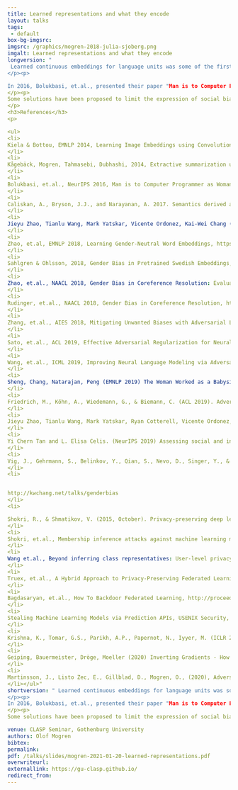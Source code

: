 ```yaml
---
title: Learned representations and what they encode
layout: talks
tags:
 - default
box-bg-imgsrc: 
imgsrc: /graphics/mogren-2018-julia-sjoberg.png
imgalt: Learned representations and what they encode
longversion: "
 Learned continuous embeddings for language units was some of the first trembling steps of making neural networks useful for natural language processing (NLP), and promised a future with semantically rich representations for downstream solutions. NLP has now seen some of the progress that previously happened in image processing: the availability of increased computing power and the development of algorithms have allowed people to train larger models that perform better than ever. Such models also make it possible to use transfer learning for language tasks, thus leveraging large widely available datasets.
</p><p>

In 2016, Bolukbasi, et.al., presented their paper "Man is to Computer Programmer as Woman is to Homemaker? Debiasing Word Embeddings", shedding lights on some of the gender bias that was available in trained word embeddings at the time. Datasets obviously encode the social bias that surrounds us, and models trained on that data may expose the bias in their decisions. Similarly, learned representations may encode sensitive details about individuals in the datasets; allowing the disclosure of such information through distributed models or their outputs. All of these aspects are crucial in many application areas, not the least in the processing of medical texts.
</p><p>
Some solutions have been proposed to limit the expression of social bias in NLP systems. These include techniques such as data augmentation, representation calibration, and adversarial learning. Similar approaches may also be relevant for privacy and disentangled representations. In this talk, we'll discuss some of these issues, and go through some of the solutions that have been proposed recently to limit bias and to enhance privacy in various settings.
</p>
<h3>References</h3>
<p>

<ul>
<li>
Kiela & Bottou, EMNLP 2014, Learning Image Embeddings using Convolutional Neural Networks for Improved Multi-Modal Semantics
</li>
<li>
Kågebäck, Mogren, Tahmasebi, Dubhashi, 2014, Extractive summarization using continuous vector space models, https://www.aclweb.org/anthology/W14-1504  
</li>
<li>
Bolukbasi, et.al., NeurIPS 2016, Man is to Computer Programmer as Woman is to Homemaker? Debiasing Word Embeddings
</li>
<li>
Caliskan, A., Bryson, J.J., and Narayanan, A. 2017. Semantics derived automatically from language corpora contain human-like biases. Science 356(6334):183–186
</li>
<li>
Jieyu Zhao, Tianlu Wang, Mark Yatskar, Vicente Ordonez, Kai-Wei Chang (EMNLP 2017) Men Also Like Shopping: Reducing Gender Bias Amplification using Corpus-level Constraints
</li>
<li>
Zhao, et.al, EMNLP 2018, Learning Gender-Neutral Word Embeddings, https://arxiv.org/pdf/1809.01496 
</li>
<li>
Sahlgren & Ohlsson, 2018, Gender Bias in Pretrained Swedish Embeddings, https://www.aclweb.org/anthology/W19-6104.pdf 
</li>
<li>
Zhao, et.al., NAACL 2018, Gender Bias in Coreference Resolution: Evaluation and Debiasing Methods, https://www.aclweb.org/anthology/N18-2003/ 
</li>
<li>
Rudinger, et.al., NAACL 2018, Gender Bias in Coreference Resolution, https://www.aclweb.org/anthology/N18-2002 
</li>
<li>
Zhang, et.al., AIES 2018, Mitigating Unwanted Biases with Adversarial Learning
</li>
<li>
Sato, et.al., ACL 2019, Effective Adversarial Regularization for Neural Machine Translation
</li>
<li>
Wang, et.al., ICML 2019, Improving Neural Language Modeling via Adversarial Training, https://arxiv.org/pdf/1906.03805 
</li>
<li>
Sheng, Chang, Natarajan, Peng (EMNLP 2019) The Woman Worked as a Babysitter: On Biases in Language Generation, https://www.aclweb.org/anthology/D19-1339/ 
</li>
<li>
Friedrich, M., Köhn, A., Wiedemann, G., & Biemann, C. (ACL 2019). Adversarial Learning of Privacy-Preserving Text Representations for De-Identification of Medical Records. arXiv preprint arXiv:1906.05000
</li>
<li>
Jieyu Zhao, Tianlu Wang, Mark Yatskar, Ryan Cotterell, Vicente Ordonez, and Kai-Wei Chang (NAACL 2019) Gender bias in contextualized word embeddings. https://www.aclweb.org/anthology/N19-1064/ 
</li>
<li>
Yi Chern Tan and L. Elisa Celis. (NeurIPS 2019) Assessing social and intersectional biases in contextualized word representations https://papers.nips.cc/paper/9479-assessing-social-and-intersectional-biases-in-contextualized-word-representations 
</li>
<li>
Vig, J., Gehrmann, S., Belinkov, Y., Qian, S., Nevo, D., Singer, Y., & Shieber, S. (NeurIPS 2020). Investigating gender bias in language models using causal mediation analysis. https://papers.nips.cc/paper/2020/hash/92650b2e92217715fe312e6fa7b90d82-Abstract.html 
</li>
<li>


http://kwchang.net/talks/genderbias 
</li>
<li>

Shokri, R., & Shmatikov, V. (2015, October). Privacy-preserving deep learning. In Proceedings of the 22nd ACM SIGSAC conference on computer and communications security (pp. 1310-1321). http://www.cs.cornell.edu/~shmat/shmat_ccs15.pdf
</li>
<li>
Shokri, et.al., Membership inference attacks against machine learning models, https://arxiv.org/abs/1610.05820
</li>
<li>
Wang et.al., Beyond inferring class representatives: User-level privacy leakage from federated learning, https://arxiv.org/abs/1812.00535
</li>
<li>
Truex, et.al., A Hybrid Approach to Privacy-Preserving Federated Learning, https://arxiv.org/abs/1812.03224
</li>
<li>
Bagdasaryan, et.al., How To Backdoor Federated Learning, http://proceedings.mlr.press/v108/bagdasaryan20a.html
</li>
<li>
Stealing Machine Learning Models via Prediction APIs, USENIX Security, 2016., https://arxiv.org/pdf/1609.02943.pdf
</li>
<li>
Krishna, K., Tomar, G.S., Parikh, A.P., Papernot, N., Iyyer, M. (ICLR 2020), Thieves on Sesame Street! Model Extraction of BERT-based APIs, https://arxiv.org/abs/1910.12366
</li>
<li>
Geiping, Bauermeister, Dröge, Moeller (2020) Inverting Gradients - How easy is it to break privacy in federated learning? https://arxiv.org/abs/2003.14053
</li>
<li>
Martinsson, J., Listo Zec, E., Gillblad, D., Mogren, O., (2020), Adversarial representation learning for synthetic replacement of private attributes. https://arxiv.org/abs/2006.08039.
</li></ul>"
shortversion: " Learned continuous embeddings for language units was some of the first trembling steps of making neural networks useful for natural language processing (NLP), and promised a future with semantically rich representations for downstream solutions. NLP has now seen some of the progress that previously happened in image processing: the availability of increased computing power and the development of algorithms have allowed people to train larger models that perform better than ever. Such models also make it possible to use transfer learning for language tasks, thus leveraging large widely available datasets.
</p><p>
In 2016, Bolukbasi, et.al., presented their paper "Man is to Computer Programmer as Woman is to Homemaker? Debiasing Word Embeddings", shedding lights on some of the gender bias that was available in trained word embeddings at the time. Datasets obviously encode the social bias that surrounds us, and models trained on that data may expose the bias in their decisions. Similarly, learned representations may encode sensitive details about individuals in the datasets; allowing the disclosure of such information through distributed models or their outputs. All of these aspects are crucial in many application areas, not the least in the processing of medical texts.
</p><p>
Some solutions have been proposed to limit the expression of social bias in NLP systems. These include techniques such as data augmentation, representation calibration, and adversarial learning. Similar approaches may also be relevant for privacy and disentangled representations. In this talk, we'll discuss some of these issues, and go through some of the solutions that have been proposed recently to limit bias and to enhance privacy in various settings."

venue: CLASP Seminar, Gothenburg University
authors: Olof Mogren
bibtex: 
permalink:
pdf: /talks/slides/mogren-2021-01-20-learned-representations.pdf
overwriteurl: 
externallink: https://gu-clasp.github.io/
redirect_from:
---
```

